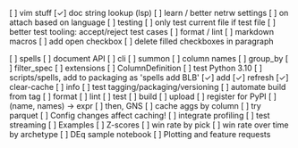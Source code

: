 [ ] vim stuff
    [✓] doc string lookup (lsp)
    [ ] learn / better netrw settings
    [ ] on attach based on language
        [ ] testing
            [ ] only test current file if test file
            [ ] better test tooling: accept/reject test cases
        [ ] format / lint
        [ ] markdown macros
            [ ] add open checkbox
            [ ] delete filled checkboxes in paragraph

[ ] spells
    [ ] document API
        [ ] cli
        [ ] summon
            [ ] column names
            [ ] group_by
            [ ] filter_spec
            [ ] extensions
        [ ] ColumnDefinition
    [ ] test Python 3.10
    [ ] scripts/spells, add to packaging as 'spells add BLB'
        [✓] add 
        [✓] refresh
        [✓] clear-cache
        [ ] info
    [ ] test tagging/packaging/versioning
        [ ] automate build from tag
            [ ] format
            [ ] lint
            [ ] test
            [ ] build
            [ ] upload
    [ ] register for PyPI
    [ ] (name, names) -> expr
        [ ] then, GNS
    [ ] cache aggs by column
    [ ] try parquet
    [ ] Config changes affect caching!
    [ ] integrate profiling
    [ ] test streaming
    [ ] Examples
        [ ] Z-scores
        [ ] win rate by pick
        [ ] win rate over time by archetype
        [ ] DEq sample notebook
    [ ] Plotting and feature requests
